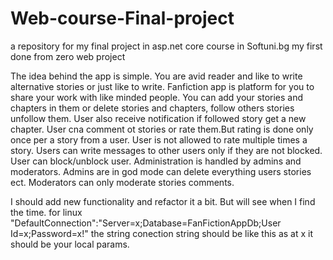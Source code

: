 # Web-course-Final-project
a repository for my final project in asp.net core course in Softuni.bg my first done from zero web project


The idea behind the app is simple.
You are avid reader and like to write alternative stories or just like to write. Fanfiction app is platform 
for you to share your work with like minded people.
You can add your stories and chapters in them or delete stories and chapters, follow others stories unfollow them.
User also receive notification if followed story get a new chapter.
User cna comment ot stories or rate them.But rating is done only once per a story from a user.
User is not allowed to rate multiple times a story.
Users can write messages to other users only if they are not blocked.
User can block/unblock user.
Administration is handled by admins and moderators.
Admins are in god mode can delete everything users stories ect.
Moderators can only moderate stories comments.

I should add new functionality and refactor it a bit. But will see when I find the time.
for linux "DefaultConnection":"Server=x;Database=FanFictionAppDb;User Id=x;Password=x!" the string conection string should be like this as at x it should be your local params.
